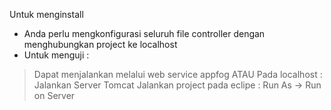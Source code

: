 Untuk menginstall

- Anda perlu mengkonfigurasi seluruh file controller dengan menghubungkan project ke localhost
- Untuk menguji :
> Dapat menjalankan melalui web service appfog
ATAU
> Pada localhost : 
	Jalankan Server Tomcat
	Jalankan project pada eclipe : Run As -> Run on Server
	